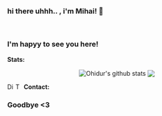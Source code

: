 ### hi there uhhh.. , i'm Mihai! 👋

<br />

### I'm hapyy to see you here! &nbsp;



**Stats: &nbsp;**

<p align="center">
 <img align="center" src="https://github-readme-stats.vercel.app/api?username=MihaiCit&show_icons=true&theme=radical&line_height=21" alt="Ohidur's github stats"/>
 <img align="center" src="https://github-readme-stats.vercel.app/api/top-langs/?username=MihaiCit&theme=radical&hide_langs_below=1&layout=compact" />
 

**Contact:**
<a href="https://discord.gg/VRADrBEjKC">
  <img align="left" alt="Discord Server" width="16px" src="https://cdn.jsdelivr.net/npm/simple-icons@v3/icons/discord.svg" />
</a>
<a href="https://twitter.com/Mihai_Cit">
  <img align="left" alt="Twitter" width="16px" src="https://cdn.jsdelivr.net/npm/simple-icons@v3/icons/twitter.svg" />
</a>

### Goodbye <3
